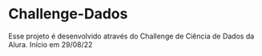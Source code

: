 # Challenge-Dados
Esse projeto é desenvolvido através do Challenge de Ciência de Dados da Alura. Início em 29/08/22
